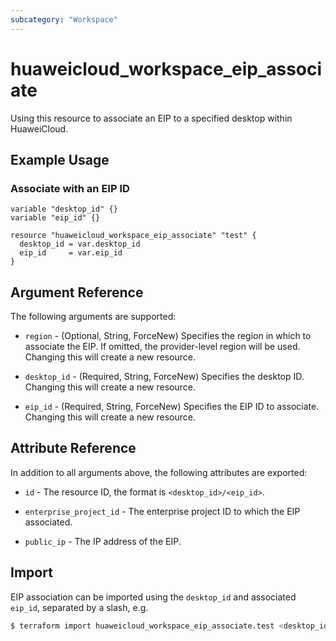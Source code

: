 ```yaml
---
subcategory: "Workspace"
---
```


# huaweicloud_workspace_eip_associate

Using this resource to associate an EIP to a specified desktop within HuaweiCloud.

## Example Usage

### Associate with an EIP ID

```hcl
variable "desktop_id" {}
variable "eip_id" {}

resource "huaweicloud_workspace_eip_associate" "test" {
  desktop_id = var.desktop_id
  eip_id     = var.eip_id
}
```

## Argument Reference

The following arguments are supported:

* `region` - (Optional, String, ForceNew) Specifies the region in which to associate the EIP. If omitted, the provider-level
  region will be used. Changing this will create a new resource.

* `desktop_id` - (Required, String, ForceNew) Specifies the desktop ID. Changing this will create a new resource.

* `eip_id` - (Required, String, ForceNew) Specifies the EIP ID to associate. Changing this will create a new resource.

## Attribute Reference

In addition to all arguments above, the following attributes are exported:

* `id` - The resource ID, the format is `<desktop_id>/<eip_id>`.

* `enterprise_project_id` - The enterprise project ID to which the EIP associated.

* `public_ip` - The IP address of the EIP.

## Import

EIP association can be imported using the `desktop_id` and associated `eip_id`, separated by a slash, e.g.

```bash
$ terraform import huaweicloud_workspace_eip_associate.test <desktop_id>/<eip_id>
```
